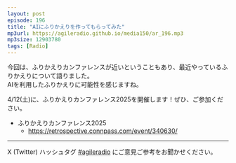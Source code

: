 ```yaml
---
layout: post
episode: 196
title: "AIにふりかえりを作ってもらってみた"
mp3url: https://agileradio.github.io/media150/ar_196.mp3
mp3size: 12903780 
tags: [Radio]
---
```


今回は、ふりかえりカンファレンスが近いということもあり、最近やっているふりかえりについて語りました。  
AIを利用したふりかえりに可能性を感じますね。  

4/12(土)に、ふりかえりカンファレンス2025を開催します！ぜひ、ご参加ください。

- ふりかえりカンファレンス2025
  - <https://retrospective.connpass.com/event/340630/>

---

X (Twitter) ハッシュタグ [#agileradio](https://twitter.com/intent/tweet?hashtags=agileradio) にご意見ご参考をお聞かせください。
